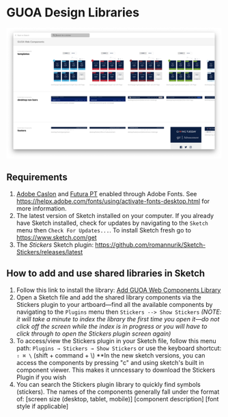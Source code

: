 # GUOA Design Libraries
![Screenshot of Advancement Web Components Library in Sketch](https://github.com/GUAdvComms/design-libraries/raw/master/guoa-web-components-library-screenshot.png)

## Requirements ##
1. <a href="https://fonts.adobe.com/fonts/adobe-caslon">Adobe Caslon</a> and <a href="https://fonts.adobe.com/fonts/futura-pt">Futura PT</a> enabled through Adobe Fonts. See https://helpx.adobe.com/fonts/using/activate-fonts-desktop.html for more information.
1. The latest version of Sketch installed on your computer. If you already have Sketch installed, check for updates by navigating to the `Sketch` menu then `Check For Updates...`. To install Sketch fresh go to https://www.sketch.com/get
1. The *Stickers* Sketch plugin: https://github.com/romannurik/Sketch-Stickers/releases/latest

## How to add and use shared libraries in Sketch ##
1. Follow this link to install the library: <a href="http://advancement.georgetown.edu/guoa-web-components-sketch-library">Add GUOA Web Components Library</a>
1. Open a Sketch file and add the shared library components via the Stickers plugin to your artboard&mdash;find all the available components by navigating to the `Plugins` menu then `Stickers --> Show Stickers` *(NOTE: it will take a minute to index the library the first time you open it&mdash;do not click off the screen while the index is in progress or you will have to click through to open the Stickers plugin screen again)*
1. To access/view the Stickers plugin in your Sketch file, follow this menu path: `Plugins → Stickers → Show Stickers` or use the keyboard shortcut: `⇧ ⌘ \` (shift + command + \\) **In the new sketch versions, you can access the components by pressing "c" and using sketch's built in component viewer. This makes it unncessary to download the Stickers Plugin if you wish
1. You can search the Stickers plugin library to quickly find symbols (stickers). The names of the components generally fall under the format of: \[screen size (desktop, tablet, mobile)\] \[component description\] \[font style if applicable\]
